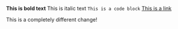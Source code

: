 **This is bold text**
This is italic text
`This is a code block`
[This is a link](http://www.github.com)

This is a completely different change!
